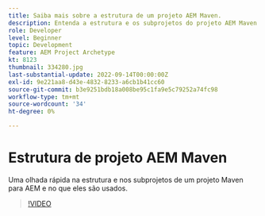 ```yaml
---
title: Saiba mais sobre a estrutura de um projeto AEM Maven.
description: Entenda a estrutura e os subprojetos do projeto AEM Maven.
role: Developer
level: Beginner
topic: Development
feature: AEM Project Archetype
kt: 8123
thumbnail: 334280.jpg
last-substantial-update: 2022-09-14T00:00:00Z
exl-id: 9e221aa8-d43e-4832-8233-a6cb1b41cc60
source-git-commit: b3e9251bdb18a008be95c1fa9e5c79252a74fc98
workflow-type: tm+mt
source-wordcount: '34'
ht-degree: 0%

---
```


# Estrutura de projeto AEM Maven

Uma olhada rápida na estrutura e nos subprojetos de um projeto Maven para AEM e no que eles são usados.

>[!VIDEO](https://video.tv.adobe.com/v/334280?quality=12&learn=on)
